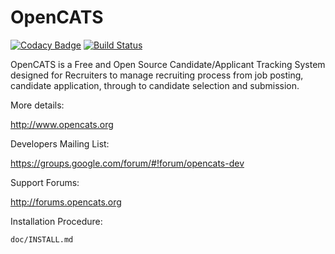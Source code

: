 # OpenCATS
[![Codacy Badge](https://api.codacy.com/project/badge/Grade/948d67033d624e9382a332af20339c00)](https://www.codacy.com/app/OpenCATS/OpenCATS?utm_source=github.com&amp;utm_medium=referral&amp;utm_content=opencats/OpenCATS&amp;utm_campaign=Badge_Grade)
[![Build Status](https://travis-ci.org/mlespiau/OpenCATS.png)](https://travis-ci.org/mlespiau/OpenCATS)

OpenCATS is a Free and Open Source Candidate/Applicant Tracking System designed for Recruiters to manage recruiting process from job posting, candidate application, through to candidate selection and submission.

More details: 

<http://www.opencats.org>

Developers Mailing List:

<https://groups.google.com/forum/#!forum/opencats-dev>

Support Forums:

<http://forums.opencats.org>

Installation Procedure:

    doc/INSTALL.md

